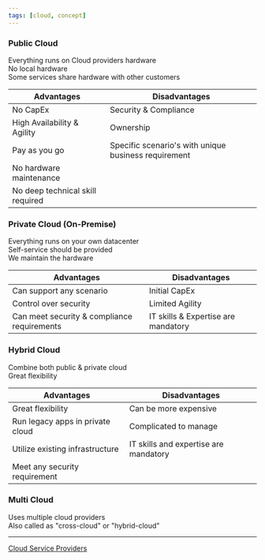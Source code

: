 ```yaml
---
tags: [cloud, concept]
---
```


### Public Cloud

Everything runs on Cloud providers hardware  
No local hardware  
Some services share hardware with other customers

| Advantages                       | Disadvantages                                        |
| -------------------------------- | ---------------------------------------------------- |
| No CapEx                         | Security & Compliance                                |
| High Availability & Agility      | Ownership                                            |
| Pay as you go                    | Specific scenario's with unique business requirement |
| No hardware maintenance          |                                                      |
| No deep technical skill required |                                                      |

### Private Cloud (On-Premise)

Everything runs on your own datacenter  
Self-service should be provided  
We maintain the hardware

| Advantages                                  | Disadvantages                       |
| ------------------------------------------- | ----------------------------------- |
| Can support any scenario                    | Initial CapEx                       |
| Control over security                       | Limited Agility                     |
| Can meet security & compliance requirements | IT skills & Expertise are mandatory |

### Hybrid Cloud

Combine both public & private cloud  
Great flexibility

| Advantages                       | Disadvantages                         |
| -------------------------------- | ------------------------------------- |
| Great flexibility                | Can be more expensive                 |
| Run legacy apps in private cloud | Complicated to manage                 |
| Utilize existing infrastructure  | IT skills and expertise are mandatory |
| Meet any security requirement    |                                       |

### Multi Cloud

Uses multiple cloud providers  
Also called as "cross-cloud" or "hybrid-cloud"

---

[Cloud Service Providers](../Cloud%20Service%20Providers.md)
